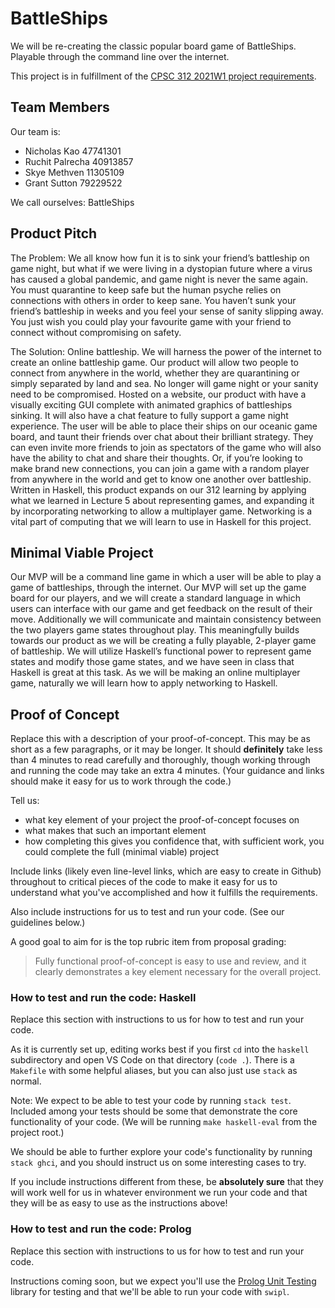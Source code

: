 # BattleShips


We will be re-creating the classic popular board game of BattleShips. Playable through the command line
over the internet.

This project is in fulfillment of the [CPSC 312 2021W1 project requirements](https://steven-wolfman.github.io/cpsc-312-website/project.html).

## Team Members

Our team is:

+ Nicholas Kao 47741301
+ Ruchit Palrecha 40913857
+ Skye Methven 11305109
+ Grant Sutton 79229522

We call ourselves: BattleShips

## Product Pitch

The Problem: We all know how fun it is to sink your friend’s battleship on game night, but what if we were living in a dystopian future where a virus has caused a global pandemic, and game night is never the same again. You must quarantine to keep safe but the human psyche relies on connections with others in order to keep sane. You haven’t sunk your friend’s battleship in weeks and you feel your sense of sanity slipping away. You just wish you could play your favourite game with your friend to connect without compromising on safety.

The Solution: Online battleship. We will harness the power of the internet to create an online battleship game. Our product will allow two people to connect from anywhere in the world, whether they are quarantining or simply separated by land and sea. No longer will game night or your sanity need to be compromised. Hosted on a website, our product with have a visually exciting GUI complete with animated graphics of battleships sinking. It will also have a chat feature to fully support a game night experience. The user will be able to place their ships on our oceanic game board, and taunt their friends over chat about their brilliant strategy. They can even invite more friends to join as spectators of the game who will also have the ability to chat and share their thoughts. Or, if you’re looking to make brand new connections, you can join a game with a random player from anywhere in the world and get to know one another over battleship. Written in Haskell, this product expands on our 312 learning by applying what we learned in Lecture 5 about representing games, and expanding it by incorporating networking to allow a multiplayer game. Networking is a vital part of computing that we will learn to use in Haskell for this project. 

## Minimal Viable Project

Our MVP will be a command line game in which a user will be able to play a game of battleships, through the internet. Our MVP will set up the game board for our players, and we will create a standard language in which users can interface with our game and get feedback on the result of their move. Additionally we will communicate and maintain consistency between the two players game states throughout play. This meaningfully builds towards our product as we will be creating a fully playable, 2-player game of battleship. We will utilize Haskell’s functional power to represent game states and modify those game states, and we have seen in class that Haskell is great at this task. As we will be making an online multiplayer game, naturally we will learn how to apply networking to Haskell. 

## Proof of Concept

Replace this with a description of your proof-of-concept. This may be as short as a few paragraphs, or it may be longer.
It should **definitely** take less than 4 minutes to read carefully and thoroughly, though working through and running the
code may take an extra 4 minutes. (Your guidance and links should make it easy for us to work through the code.)

Tell us:

+ what key element of your project the proof-of-concept focuses on
+ what makes that such an important element
+ how completing this gives you confidence that, with sufficient work, you could complete the full (minimal viable) project


Include links (likely even line-level links, which are easy to create in Github) throughout to critical pieces of
the code to make it easy for us to understand what you've accomplished and how it fulfills the requirements.

Also include instructions for us to test and run your code. (See our guidelines below.)

A good goal to aim for is the top rubric item from proposal grading:

> Fully functional proof-of-concept is easy to use and review, and it clearly demonstrates a key element necessary for the overall project.



### How to test and run the code: Haskell

Replace this section with instructions to us for how to test and run your code.

As it is currently set up, editing works best if you first `cd` into the `haskell` subdirectory and open VS Code on that directory (`code .`). There is a `Makefile` with some helpful aliases, but you can also just use `stack` as normal.

Note: We expect to be able to test your code by running `stack test`. Included among your tests should be some that demonstrate the core functionality of your code. (We will be running `make haskell-eval` from the project root.)

We should be able to further explore your code's functionality by running `stack ghci`, and you should instruct us on some interesting cases to try.

If you include instructions different from these, be **absolutely sure** that they will work well for us in whatever environment we run your code and that they will be as easy to use as the instructions above!

### How to test and run the code: Prolog

Replace this section with instructions to us for how to test and run your code.

Instructions coming soon, but we expect you'll use the [Prolog Unit Testing](https://www.swi-prolog.org/pldoc/doc_for?object=section(%27packages/plunit.html%27)) library for testing and that we'll be able to run your code with `swipl`.


